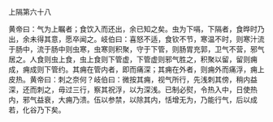上隔第六十八

黄帝曰：气为上瞩者；食饮入而还出，余已知之矣。虫为下嗝，下隔者，食晔时乃出，余未得其意，愿卒闻之。岐伯曰：喜怒不适，食钦不节，寒温不时，则寒汁流于肠中，流于肠中则虫寒，虫寒则积聚，守于下管，则肠胃充郭，卫气不营，邪气居之。人食则虫上食，虫上食则下管虚，下管虚则邪气胜之，积聚以留，留则痈成，痈成则下管约。其痈在管内者，即而痛深；其痈在外者，则痈外而痛浮，痈上皮热。黄帝曰：刺之奈何？岐伯曰：微按其痈，视气所行，先浅刺其傍，稍内益深，还而刺之，毋过三行，察其祝浮，以为深浅。已制必熨，令热入中，日使热内，邪气益衰，大痈乃溃。伍以参禁，以除其内，恬增无为，乃能行气，后以成若，化谷乃下矣。

